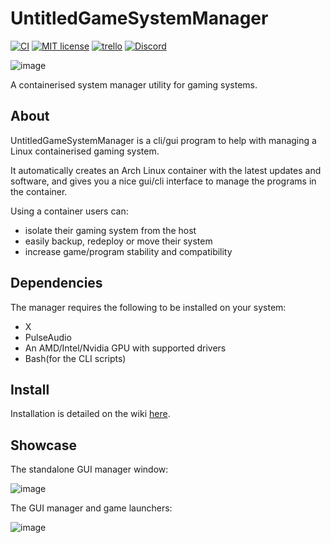 # UntitledGameSystemManager
[![CI](https://github.com/MadLadSquad/UntitledGameSystemManager/actions/workflows/ci.yml/badge.svg)](https://github.com/MadLadSquad/UntitledGameSystemManager/actions/workflows/ci.yml)
[![MIT license](https://img.shields.io/badge/License-MIT-blue.svg)](https://lbesson.mit-license.org/)
[![trello](https://img.shields.io/badge/Trello-UDE-blue])](https://trello.com/b/HmfuRY2K/untitleddesktop)
[![Discord](https://img.shields.io/discord/717037253292982315.svg?label=&logo=discord&logoColor=ffffff&color=7389D8&labelColor=6A7EC2)](https://discord.gg/4wgH8ZE)

![image](https://github.com/MadLadSquad/UntitledGameSystemManager/assets/40400590/2f9847ee-cd81-4840-98a7-f1d85a97abe5)

A containerised system manager utility for gaming systems.

## About
UntitledGameSystemManager is a cli/gui program to help with managing a Linux containerised gaming system.

It automatically creates an Arch Linux container with the latest updates and software, and gives you a nice gui/cli interface to manage the programs in the container.

Using a container users can:
- isolate their gaming system from the host
- easily backup, redeploy or move their system
- increase game/program stability and compatibility

## Dependencies
The manager requires the following to be installed on your system:
- X
- PulseAudio
- An AMD/Intel/Nvidia GPU with supported drivers
- Bash(for the CLI scripts)

## Install
Installation is detailed on the wiki [here](https://github.com/MadLadSquad/UntitledGameSystemManager/wiki/).

## Showcase
The standalone GUI manager window:

![image](https://user-images.githubusercontent.com/40400590/155132857-adee86d8-cea2-44ee-be05-c9fdd34dec99.png)

The GUI manager and game launchers:

![image](https://user-images.githubusercontent.com/40400590/155133030-bd2e2fad-cacd-4093-abdc-d7931147d84c.png)
